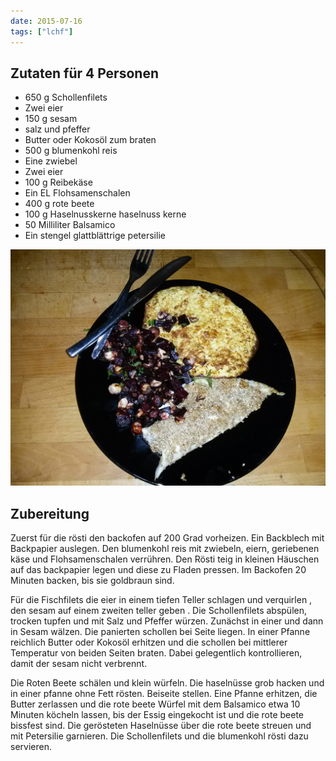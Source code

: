 ```yaml
---
date: 2015-07-16
tags: ["lchf"]
---
```


## Zutaten für 4 Personen
- 650 g Schollenfilets
- Zwei eier
- 150 g sesam
- salz und pfeffer
- Butter oder Kokosöl zum braten
- 500 g blumenkohl reis
- Eine zwiebel
- Zwei eier
- 100 g Reibekäse
- Ein EL Flohsamenschalen
- 400 g rote beete
- 100 g Haselnusskerne haselnuss kerne
- 50 Milliliter Balsamico
- Ein stengel glattblättrige petersilie

![](../uploads/fischfilet-mit-sesam-und-roten-beeten.jpg)

## Zubereitung
Zuerst für die rösti den backofen auf 200 Grad vorheizen. Ein Backblech mit Backpapier auslegen. Den blumenkohl reis mit zwiebeln, eiern, geriebenen käse und Flohsamenschalen verrühren. Den Rösti teig in kleinen Häuschen auf das backpapier legen und diese zu Fladen pressen. Im Backofen 20 Minuten backen, bis sie goldbraun sind.

Für die Fischfilets die eier in einem tiefen Teller schlagen und verquirlen , den sesam auf einem zweiten teller geben .
Die Schollenfilets abspülen, trocken tupfen und mit Salz und Pfeffer würzen. Zunächst in einer und dann in Sesam wälzen. Die panierten schollen bei Seite liegen.
In einer Pfanne reichlich Butter oder Kokosöl erhitzen und die schollen bei mittlerer Temperatur von beiden Seiten braten. Dabei gelegentlich kontrollieren, damit der sesam nicht verbrennt.

Die Roten Beete schälen und klein würfeln. Die haselnüsse grob hacken und in einer pfanne ohne Fett rösten. Beiseite stellen.
Eine Pfanne erhitzen, die Butter zerlassen und die rote beete Würfel mit dem Balsamico etwa 10 Minuten köcheln lassen, bis der Essig eingekocht ist und die rote beete bissfest sind.
Die gerösteten Haselnüsse über die rote beete streuen und mit Petersilie garnieren. Die Schollenfilets und die blumenkohl rösti dazu servieren.
